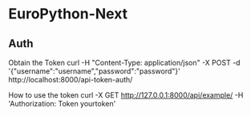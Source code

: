 # EuroPython-Next


## Auth 

Obtain the Token 
curl -H "Content-Type: application/json" -X POST -d '{"username":"username","password":"password"}' http://localhost:8000/api-token-auth/

How to use the token
curl -X GET http://127.0.0.1:8000/api/example/ -H 'Authorization: Token yourtoken'

